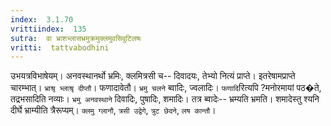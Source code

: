 ```yaml
---
index:  3.1.70
vrittiindex:  135
sutra:  वा भ्राशभ्लासभ्रमुक्रमुक्लमुवसिवुटिलषः
vritti:  tattvabodhini 
---
```


उभयत्रविभाषेयम्। अनवस्थानर्थो भ्रमिः, क्लमित्रसी च-- दिवादयः, तेभ्यो नित्यं प्राप्ते। इतरेषामप्राप्ते चारम्भात्। `भ्राश्रृ भ्लाश्रृ दीप्तौ`। फणादावेतौ। `भ्रमु चलने` ब्वादिः, ज्वलादिः। `फणादि`रित्यपि ?मनोरमायां पठ�ते, तद्रभसादिति नव्याः। `भ्रमु अनवस्थाने` दिवादिः, पुषादिः, शमादिः। तत्र ब्वादेः-- भ्रम्यति भ्रमति। शमादेस्तु श्यनि दीर्घे भ्राम्यीति त्रैरूप्यम्। `क्लमु ग्लानौ`, `त्रसी उद्वेगे`, `त्रुट छेदने`, `लष कान्तौ`।

